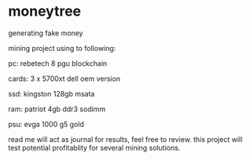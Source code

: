 # moneytree
generating fake money

mining project using to following:

pc: rebetech 8 pgu blockchain  

cards: 3 x 5700xt dell oem version  

ssd: kingston 128gb msata  

ram: patriot 4gb ddr3 sodimm  

psu: evga 1000 g5 gold  

read me will act as journal for results, feel free to review.
this project will test potential profitablity for several mining solutions.

